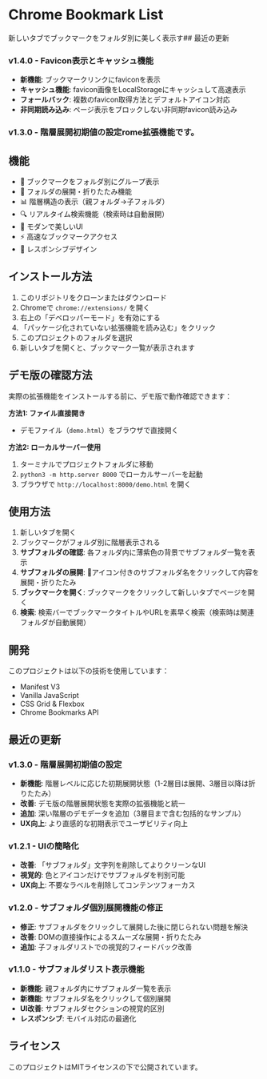 # Chrome Bookmark List

新しいタブでブックマークをフォルダ別に美しく表示す## 最近の更新

### v1.4.0 - Favicon表示とキャッシュ機能
- **新機能**: ブックマークリンクにfaviconを表示
- **キャッシュ機能**: favicon画像をLocalStorageにキャッシュして高速表示
- **フォールバック**: 複数のfavicon取得方法とデフォルトアイコン対応
- **非同期読み込み**: ページ表示をブロックしない非同期favicon読み込み

### v1.3.0 - 階層展開初期値の設定rome拡張機能です。

## 機能

- 📁 ブックマークをフォルダ別にグループ表示
- 🔄 フォルダの展開・折りたたみ機能
- 📊 階層構造の表示（親フォルダ→子フォルダ）
- 🔍 リアルタイム検索機能（検索時は自動展開）
- 🎨 モダンで美しいUI
- ⚡ 高速なブックマークアクセス
- 📱 レスポンシブデザイン

## インストール方法

1. このリポジトリをクローンまたはダウンロード
2. Chromeで `chrome://extensions/` を開く
3. 右上の「デベロッパーモード」を有効にする
4. 「パッケージ化されていない拡張機能を読み込む」をクリック
5. このプロジェクトのフォルダを選択
6. 新しいタブを開くと、ブックマーク一覧が表示されます

## デモ版の確認方法

実際の拡張機能をインストールする前に、デモ版で動作確認できます：

**方法1: ファイル直接開き**
- デモファイル（`demo.html`）をブラウザで直接開く

**方法2: ローカルサーバー使用**
1. ターミナルでプロジェクトフォルダに移動
2. `python3 -m http.server 8000` でローカルサーバーを起動
3. ブラウザで `http://localhost:8000/demo.html` を開く

## 使用方法

1. 新しいタブを開く
2. ブックマークがフォルダ別に階層表示される
3. **サブフォルダの確認**: 各フォルダ内に薄紫色の背景でサブフォルダ一覧を表示
4. **サブフォルダの展開**: 📁アイコン付きのサブフォルダ名をクリックして内容を展開・折りたたみ
5. **ブックマークを開く**: ブックマークをクリックして新しいタブでページを開く
6. **検索**: 検索バーでブックマークタイトルやURLを素早く検索（検索時は関連フォルダが自動展開）

## 開発

このプロジェクトは以下の技術を使用しています：

- Manifest V3
- Vanilla JavaScript
- CSS Grid & Flexbox
- Chrome Bookmarks API

## 最近の更新

### v1.3.0 - 階層展開初期値の設定
- **新機能**: 階層レベルに応じた初期展開状態（1-2層目は展開、3層目以降は折りたたみ）
- **改善**: デモ版の階層展開状態を実際の拡張機能と統一
- **追加**: 深い階層のデモデータを追加（3層目まで含む包括的なサンプル）
- **UX向上**: より直感的な初期表示でユーザビリティ向上

### v1.2.1 - UIの簡略化
- **改善**: 「サブフォルダ」文字列を削除してよりクリーンなUI
- **視覚的**: 色とアイコンだけでサブフォルダを判別可能
- **UX向上**: 不要なラベルを削除してコンテンツフォーカス

### v1.2.0 - サブフォルダ個別展開機能の修正
- **修正**: サブフォルダをクリックして展開した後に閉じられない問題を解決
- **改善**: DOMの直接操作によるスムーズな展開・折りたたみ
- **追加**: 子フォルダリストでの視覚的フィードバック改善

### v1.1.0 - サブフォルダリスト表示機能
- **新機能**: 親フォルダ内にサブフォルダ一覧を表示
- **新機能**: サブフォルダ名をクリックして個別展開
- **UI改善**: サブフォルダセクションの視覚的区別
- **レスポンシブ**: モバイル対応の最適化

## ライセンス

このプロジェクトはMITライセンスの下で公開されています。
